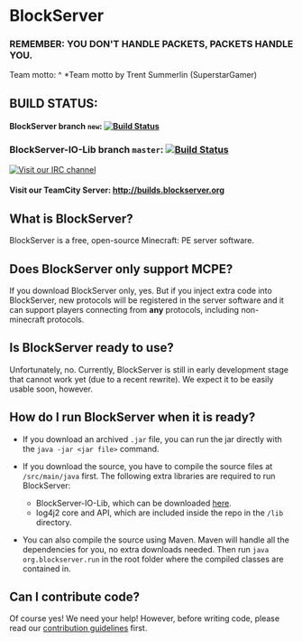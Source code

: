 BlockServer
===========

### REMEMBER: YOU DON'T HANDLE PACKETS, PACKETS HANDLE YOU.

Team motto: ^
*Team motto by Trent Summerlin (SuperstarGamer)

## BUILD STATUS:

#### BlockServer branch `new`: [![Build Status](https://travis-ci.org/BlockServerProject/BlockServer.svg?branch=new)](https://travis-ci.org/BlockServerProject/BlockServer)

### BlockServer-IO-Lib branch `master`: [![Build Status](https://travis-ci.org/BlockServerProject/BlockServer-IO-Lib.svg?branch=master)](https://travis-ci.org/BlockServerProject/BlockServer-IO-Lib)

[![Visit our IRC channel](https://kiwiirc.com/buttons/irc.freenode.net/blockserverproject.png)](https://kiwiirc.com/client/irc.freenode.net/?nick=beaconmine|?#blockserverproject,#beaconmine,#pocketbukkit)

#### Visit our TeamCity Server: http://builds.blockserver.org

## What is BlockServer?
BlockServer is a free, open-source Minecraft: PE server software.

## Does BlockServer only support MCPE?
If you download BlockServer only, yes. But if you inject extra code into BlockServer, new protocols will be registered in the server software and it can support players connecting from **any** protocols, including non-minecraft protocols.

## Is BlockServer ready to use?
Unfortunately, no. Currently, BlockServer is still in early development stage that cannot work yet (due to a recent rewrite). We expect it to be easily usable soon, however.

## How do I run BlockServer when it is ready?
* If you download an archived `.jar` file, you can run the jar directly with the `java -jar <jar file>` command.
* If you download the source, you have to compile the source files at `/src/main/java` first. The following extra libraries are required to run BlockServer:
  * BlockServer-IO-Lib, which can be downloaded [here](https://github.com/BlockServerProject/BlockServer-IO-Lib).
  * log4j2 core and API, which are included inside the repo in the `/lib` directory.

* You can also compile the source using Maven. Maven will handle all the dependencies for you, no extra downloads needed.
Then run `java org.blockserver.run` in the root folder where the compiled classes are contained in.

## Can I contribute code?
Of course yes! We need your help! However, before writing code, please read our [contribution guidelines](https://github.com/BlockServerProject/BlockServer/blob/new/CONTRIBUTING.md) first.
